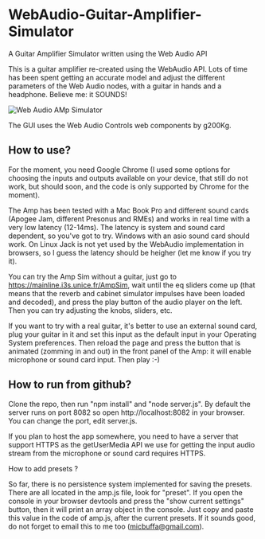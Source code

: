 # WebAudio-Guitar-Amplifier-Simulator
A Guitar Amplifier Simulator written using the Web Audio API

This is a guitar amplifier re-created using the WebAudio API. Lots of time has been spent getting an accurate model and adjust
the different parameters of the Web Audio nodes, with a guitar in hands and a headphone. Believe me: it SOUNDS!

![Web Audio AMp Simulator](http://i.imgur.com/WhImffj.jpg)

The GUI uses the Web Audio Controls web components by g200Kg.

How to use?
-----------

For the moment, you need Google Chrome (I used some options for choosing the inputs and outputs available on your device, that still
do not work, but should soon, and the code is only supported by Chrome for the moment).

The Amp has been tested with a Mac Book Pro and different sound cards (Apogee Jam, different Presonus and RMEs) and works in real time with a very low latency (12-14ms). The latency is system and sound card dependent, so you've got to try. Windows with an asio sound card should work. On Linux Jack is not yet used by the WebAudio implementation in browsers, so I guess the latency should be heigher (let me know if you try it).

You can try the Amp Sim without a guitar, just go to https://mainline.i3s.unice.fr/AmpSim, wait until the eq sliders come up (that
means that the reverb and cabinet simulator impulses have been loaded and decoded), and press the play button of the audio player on
the left. Then you can try adjusting the knobs, sliders, etc.

If you want to try with a real guitar, it's better to use an external sound card, plug your guitar in it and set this input as the
default input in your Operating System preferences. Then reload the page and press the button that is animated (zomming in and out) in
the front panel of the Amp: it will enable microphone or sound card input. Then play :-)

How to run from github?
-----------------------
Clone the repo, then run "npm install" and "node server.js". By default the server runs on port 8082 so open  http://localhost:8082 in
your browser. You can change the port, edit server.js.

If you plan to host the app somewhere, you need to have a server that support HTTPS as the getUserMedia API we use for getting the input audio stream from the microphone or sound card requires HTTPS.

How to add presets ?

So far, there is no persistence system implemented for saving the presets. There are all located in the amp.js file, look for "preset".
If you open the console in your browser devtools and press the "show current settings" button, then it will print an array object in the
console. Just copy and paste this value in the code of amp.js, after the current presets. If it sounds good, do not forget to email this
to me too (micbuffa@gmail.com).
